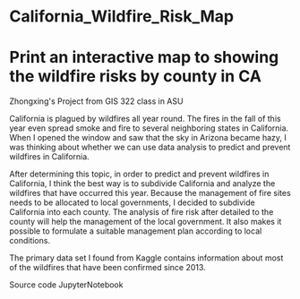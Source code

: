 # California_Wildfire_Risk_Map
# Print an interactive map to showing the wildfire risks by county in CA

Zhongxing's Project from GIS 322 class in ASU

California is plagued by wildfires all year round. The fires in the fall of this year even spread smoke and fire to several neighboring states in California. When I opened the window and saw that the sky in Arizona became hazy, I was thinking about whether we can use data analysis to predict and prevent wildfires in California. 

After determining this topic, in order to predict and prevent wildfires in California, I think the best way is to subdivide California and analyze the wildfires that have occurred this year. Because the management of fire sites needs to be allocated to local governments, I decided to subdivide California into each county. The analysis of fire risk after detailed to the county will help the management of the local government. It also makes it possible to formulate a suitable management plan according to local conditions.

The primary data set I found from Kaggle contains information about most of the wildfires that have been confirmed since 2013.

Source code JupyterNotebook 
